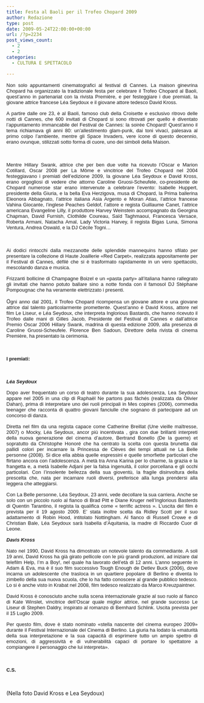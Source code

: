 ```yaml
---
title: Festa al Baoli per il Trofeo Chopard 2009
author: Redazione
type: post
date: 2009-05-24T22:00:00+00:00
url: /?p=2234
post_views_count:
  - 2
  - 2
categories:
  - CULTURA E SPETTACOLO

---
```

<p style="text&#45;align: justify; ">
  <font face="Tahoma, sans&#45;serif"><font size="2">Non solo appuntamenti cinematografici al festival di Cannes. La maison ginevrina Chopard ha organizzato la tradizionale festa per celebrare il Trofeo Chopard al Baoli, quest&rsquo;anno in partenariat con la rivista Premi&egrave;re, e per festeggiare i due premiati, la giovane attrice francese L&eacute;a Seydoux e il giovane attore tedesco David Kross.</font></font>
</p>

<p style="margin&#45;bottom: 0cm; text&#45;align: justify; ">
  <font face="Tahoma, sans&#45;serif"><font size="2">A partire dalle ore 23, &egrave; al Baoli, famoso club della Croisette e esclusivo ritrovo delle notti di Cannes, che 600 invitati di Chopard si sono ritrovati per quello &egrave; diventato l&rsquo;appuntamento immancabile del Festival de Cannes: la soir&eacute;e Chopard! Quest&rsquo;anno il tema richiamava gli anni 80: un&rsquo;allestimento glam&#45;punk, dai toni vivaci, palesava al primo colpo l&rsquo;ambiente, mentre gli Space Invaders, vere icone di questo decennio, erano ovunque, stilizzati sotto forma di cuore, uno dei simboli della Maison.</font></font>
</p>

<p style="margin&#45;bottom: 0cm; text&#45;align: justify; ">
  &nbsp;
</p>

<p style="margin&#45;bottom: 0cm; text&#45;align: justify; ">
  <font face="Tahoma, sans&#45;serif"><font size="2">Mentre Hillary Swank, attrice che per ben due volte ha ricevuto l&rsquo;Oscar e Marion Cotillard, Oscar 2008 per La M&ocirc;me e vincitrice del Trofeo Chopard nel 2004 festeggiavano i premiati dell&rsquo;edizione 2009, la giovane L&eacute;a Seydoux e David Kross, erano orgogliosi di vedere che attorno Caroline Gruosi&#45;Scheufele, co&#45;presidente de Chopard numerose star erano intervenute a celebrare l&rsquo;evento: Isabelle Huppert, presidente della Giuria, e la bella Eva Herzigova, musa di Chopard, la Prima ballerina Eleonora Abbagnato, l&rsquo;attrice italiana Asia Argento e Moran Atias, l&rsquo;attrice francese Vahina Giocante, l&rsquo;inglese Peaches Geldof, l&rsquo;attore e regista Guillaume Canet, l&rsquo;attrice americana Evangeline Lilly, il produttore Harvey Weinstein accompagnato da Georgina Chapman, David Furnish, Clothilde Coureau, Sa&iuml;d Taghmaoui, Francesca Versace, Roberta Armani, Natacha Amal, Lady Victoria Harvey, il regista Bigas Luna, Simona Ventura, Andrea Oswald, e la DJ C&eacute;cile Togni&hellip;</font></font>
</p>

<p align="justify" style="margin&#45;bottom: 0cm">
  &nbsp;
</p>

<p align="justify" style="margin&#45;bottom: 0cm">
  <font face="Tahoma, sans&#45;serif"><font size="2">Ai dodici rintocchi dalla mezzanotte delle splendide mannequins hanno sfilato per presentare la collezione di Haute Joaillerie &laquo;Red Carpet&raquo;, realizzata appositamente per il Festival di Cannes, d&eacute;fil&eacute; che si &egrave; trasformato rapidamente in un vero spettacolo, mescolando danza e musica. </font></font>
</p>

<p align="justify" style="margin&#45;bottom: 0cm">
  <font face="Tahoma, sans&#45;serif"><font size="2">Frizzanti bollicine di Champagne Boizel e un &laquo;pasta party&raquo; all&rsquo;italiana hanno rallegrato gli invitati che hanno potuto ballare sino a notte fonda con il famosol DJ St&eacute;phane Pompougnac che ha veramente elettrizzato i presenti.</font></font>
</p>

<p align="justify" style="margin&#45;bottom: 0cm">
  O<font face="Tahoma, sans&#45;serif"><font size="2">gni anno dal 2001, il Trofeo Chopard ricompensa un giovane attore e una giovane attrice dal talento particolarmente promettente. Quest&rsquo;anno &egrave; David Kross, attore nel film Le Liseur, e L&eacute;a Seydoux, che interpreta Inglorious Bastards, che hanno ricevuto il Trofeo dalle mani di Gilles Jacob, Presidente del Festival di Cannes e dall&rsquo;attrice Premio Oscar 2006 Hillary Swank, madrina di questa edizione 2009, alla presenza di Caroline Gruosi&#45;Scheufele. Florence Ben Sadoun, Direttore della rivista di cinema Premi&egrave;re, ha presentato la cerimonia. </font></font>
</p>

<p align="justify" style="margin&#45;bottom: 0cm">
  &nbsp;
</p>

<p align="justify" style="margin&#45;bottom: 0cm">
  <font face="Tahoma, sans&#45;serif"><font size="2"><strong>I premiati:</strong></font></font>
</p>

<p align="justify" style="margin&#45;bottom: 0cm">
  &nbsp;
</p>

<p align="justify" style="margin&#45;bottom: 0cm">
  <font face="Tahoma, sans&#45;serif"><font size="2"><strong><em>L&eacute;a Seydoux</em></strong></font></font>
</p>

<p align="justify" style="margin&#45;bottom: 0cm">
  <font face="Tahoma, sans&#45;serif"><font size="2">Dopo aver frequentato un corso di teatro durante la sua adolescenza, Lea Seydoux appare nel 2005 in una clip di Rapha&euml;l Ne partons pas f&acirc;ch&eacute;s (realizzata da Olivier Dahan), prima di interpretare uno dei ruoli principali in Mes copines (2006), commedia teenager che racconta di quattro giovani fanciulle che sognano di partecipare ad un concorso di danza. </font></font>
</p>

<p align="justify" style="margin&#45;bottom: 0cm">
  <font face="Tahoma, sans&#45;serif"><font size="2">Diretta nel film da una regista capace come Catherine Breillat (Une vieille ma&icirc;tresse, 2007) o Mocky, L&eacute;a Seydoux, ancor pi&ugrave; incentivata , gira con due brillanti interpreti della nuova generazione del cinema d&rsquo;autore, Bertrand Bonello (De la guerre) et sopratutto da Christophe Honor&eacute; che ha centrato la scelta con questa brunetta dai pallidi colori per incarnare la Princessa de Cl&egrave;ves dei tempi attuali ne La Belle personne (2008). Si dice ella abbia quelle espressini e quelle smorfiette particolari che flirtano ancora con l&rsquo;adolescenza. A met&agrave; tra Anna Karina per lo charme, la grazia e la frangetta e, a met&agrave; Isabelle Adjani per la falsa ingenuit&agrave;, il color porcellana e gli occhi particolari. Con l&rsquo;insolente bellezza della sua giovent&ugrave;, la fragile disinvoltura della prescelta che, nata per incarnare ruoli diversi, preferisce alla lunga prendersi alla leggera che atteggiarsi. </font></font>
</p>

<p align="justify" style="margin&#45;bottom: 0cm">
  <font face="Tahoma, sans&#45;serif"><font size="2">Con La Belle personne, L&eacute;a Seydoux, 23 anni, vede decollare la sua carriera. Anche se solo con un piccolo ruolo al fianco di Brad Pitt e Diane Kruger nell&rsquo;Inglorious Basterds di Quentin Tarantino, il regista la qualifica come &laquo;&nbsp;terrific actress&nbsp;&raquo;. L&rsquo;uscita del film &egrave; prevista per il 19 agosto 2009. E&rsquo; stata inoltre scelta da Ridley Scott per il suo adattamento di Robin Hood, intitolato Nottingham. Al fianco di Russell Crowe e di Christian Bale, L&eacute;a Seydoux sar&agrave; Isabella d&rsquo;Aquitania, la madre di Riccardo Cuor di Leone.</font></font>
</p>

<p align="justify" style="margin&#45;bottom: 0cm">
  <font face="Tahoma, sans&#45;serif"><font size="2"><strong><em>Davis Kross</em></strong></font></font>
</p>

<p align="justify" style="margin&#45;bottom: 0cm">
  <font face="Tahoma, sans&#45;serif"><font size="2">Nato nel 1990, David Kross ha dimostrato un notevole talento da commediante. A soli 19 anni, David Kross ha gi&agrave; girato pellicole con le pi&ugrave; grandi produzioni, ad iniziare dal telefilm Help, I&#8217;m a Boy!, nel quale ha lavorato dell&rsquo;et&agrave; di 12 anni. L&rsquo;anno seguente in Adam & Eva, ma &egrave; il suo film successivo Tough Enough de Detlev Buck (2006), dove incarna un adolescente che trasloca in un quartiere popolare di Berlino e diventa lo zimbello della sua nuova scuola, che lo ha fatto conoscere al grande pubblico tedesco. Lo si &egrave; anche visto in Krabat nel 2008, film tedesco realizzato da Marco Kreuzpaintner.</font></font>
</p>

<p align="justify" style="margin&#45;bottom: 0cm">
  <font face="Tahoma, sans&#45;serif"><font size="2">David Kross &egrave; conosciuto anche sulla scena internazionale grazie al suo ruolo al fianco di Kate Winslet, vincitrice dell&rsquo;Oscar quale miglior attrice, nel grande successo Le Liseur di Stephen Daldry, inspirato al romanzo di Bernhard Schlink. Uscita prevista per il 15 Luglio 2009. </font></font>
</p>

<p align="justify" style="margin&#45;bottom: 0cm">
  <font face="Tahoma, sans&#45;serif"><font size="2">Per questo film, dove &egrave; stato nominato &laquo;stella nascente del cinema europeo 2009&raquo; durante il Festival Internazionale del Cinema di Berlino. La giuria ha lodato la &laquo;maturit&agrave; della sua interpretazione e la sua capacit&agrave; di esprimere tutto un ampio spettro di emozioni, di aggressivit&agrave; e di vulnerabilit&agrave; capaci di portare lo spettatore a compiangere il personaggio che lui interpreta&raquo;.</font></font>
</p>

<p align="justify" style="margin&#45;bottom: 0cm">
  &nbsp;
</p>

<p align="justify" style="margin&#45;bottom: 0cm">
  <font face="Tahoma, sans&#45;serif"><font size="2"><strong>C.S.</strong></font></font>
</p>

<p align="justify" style="margin&#45;bottom: 0cm">
  &nbsp;
</p>

<p align="justify" style="margin&#45;bottom: 0cm">
  (Nella foto David Kross e Lea&nbsp;Seydoux)
</p>